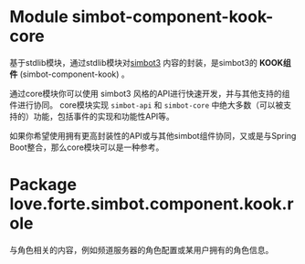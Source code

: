 # Module simbot-component-kook-core

基于stdlib模块，通过stdlib模块对[simbot3](https://github.com/simple-robot/simpler-robot)
内容的封装，是simbot3的 **KOOK组件** (simbot-component-kook) 。

通过core模块你可以使用 simbot3 风格的API进行快速开发，并与其他支持的组件进行协同。
core模块实现 `simbot-api` 和 `simbot-core` 中绝大多数（可以被支持的）功能，包括事件的实现和功能性API等。

如果你希望使用拥有更高封装性的API或与其他simbot组件协同，又或是与Spring Boot整合，那么core模块可以是一种参考。

# Package love.forte.simbot.component.kook.role

与角色相关的内容，例如频道服务器的角色配置或某用户拥有的角色信息。

